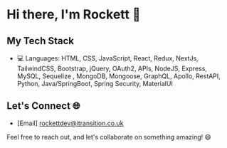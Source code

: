 # Hi there, I'm Rockett 👋

## My Tech Stack

- 💻 Languages: HTML, CSS, JavaScript, React, Redux, NextJs, TailwindCSS, Bootstrap, jQuery, OAuth2, APIs, NodeJS, Express, MySQL, Sequelize
, MongoDB, Mongoose, GraphQL, Apollo, RestAPI, Python, Java/SpringBoot, Spring Security, MaterialUI


## Let's Connect 🌐
- [Email] rockettdev@itransition.co.uk

Feel free to reach out, and let's collaborate on something amazing! 😄

